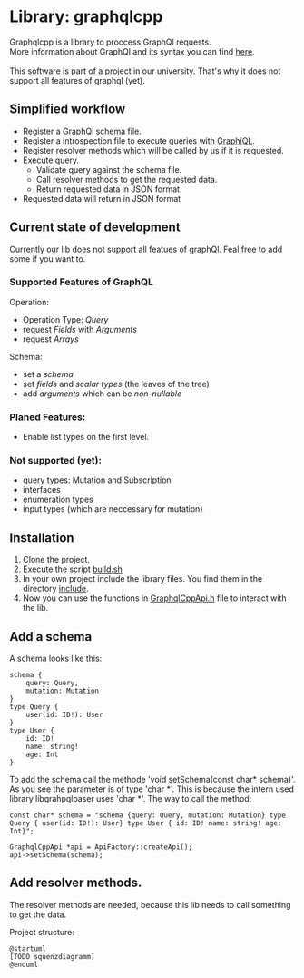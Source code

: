 # Library: graphqlcpp
Graphqlcpp is a library to proccess GraphQl requests. <br>
More information about GraphQl and its syntax you can find [here](https://graphql.org/learn/). <br><br>
This software is part of a project in our university. That's why it does not support all features of graphql (yet).

## Simplified workflow 
* Register a GraphQl schema file.
* Register a introspection file to execute queries with [GraphiQL](https://github.com/graphql/graphiql). 
* Register resolver methods which will be called by us if it is requested.
* Execute query.
  * Validate query against the schema file.
  * Call resolver methods to get the requested data.
  * Return requested data in JSON format.
* Requested data will return in JSON format

## Current state of development
Currently our lib does not support all featues of graphQl. Feal free to add some if you want to.

### Supported Features of GraphQL
Operation:
* Operation Type: _Query_
* request _Fields_ with _Arguments_
* request _Arrays_

Schema:
* set a _schema_
* set _fields_ and _scalar types_ (the leaves of the tree)
* add _arguments_ which can be _non-nullable_

### Planed Features: 
* Enable list types on the first level.

### Not supported (yet):
* query types: Mutation and Subscription
* interfaces
* enumeration types
* input types (which are neccessary for mutation)

## Installation
1. Clone the project.
2. Execute the script [build.sh](https://github.com/graphqlcpp-team/graphqlcpp/blob/master/build.sh)
3. In your own project include the library files. You find them in the directory [include](https://github.com/graphqlcpp-team/graphqlcpp/tree/master/include).
4. Now you can use the functions in [GraphqlCppApi.h](https://github.com/graphqlcpp-team/graphqlcpp/blob/master/include/graphqlcpp/GraphqlCppApi.h) file to interact with the lib.

## Add a schema
A schema looks like this:
```
schema {
    query: Query, 
    mutation: Mutation
} 
type Query { 
    user(id: ID!): User
} 
type User { 
    id: ID! 
    name: string!	
    age: Int
}
```
To add the schema call the methode 'void setSchema(const char* schema)'. As you see the parameter is of type 'char *'. This is because the intern used library libgrahpqlpaser uses 'char *'.
The way to call the method:
```
const char* schema = "schema {query: Query, mutation: Mutation} type Query { user(id: ID!): User} type User { id: ID! name: string!	age: Int}";

GraphqlCppApi *api = ApiFactory::createApi();
api->setSchema(schema);
```
## Add resolver methods.
The resolver methods are needed, because this lib needs to call something to get the data. 


Project structure:
````plantuml
@startuml
[TODO squenzdiagramm]
@enduml

````
